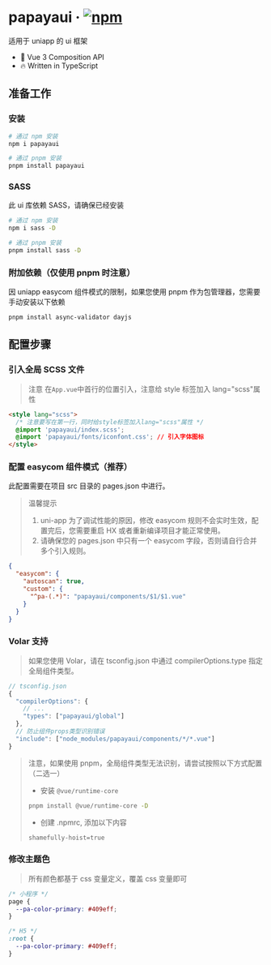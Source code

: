 # papayaui &middot; [![npm](https://img.shields.io/npm/v/papayaui.svg)](https://www.npmjs.com/package/papayaui)

适用于 uniapp 的 ui 框架

- 💪 Vue 3 Composition API
- 🔥 Written in TypeScript

## 准备工作

### 安装

```bash
# 通过 npm 安装
npm i papayaui

# 通过 pnpm 安装
pnpm install papayaui
```

### SASS

此 ui 库依赖 SASS，请确保已经安装

```bash
# 通过 npm 安装
npm i sass -D

# 通过 pnpm 安装
pnpm install sass -D
```

### 附加依赖（仅使用 pnpm 时注意）

因 uniapp easycom 组件模式的限制，如果您使用 pnpm 作为包管理器，您需要手动安装以下依赖

```bash
pnpm install async-validator dayjs
```

## 配置步骤

### 引入全局 SCSS 文件

> 注意
> 在`App.vue`中首行的位置引入，注意给 style 标签加入 lang="scss"属性

```html
<style lang="scss">
  /* 注意要写在第一行，同时给style标签加入lang="scss"属性 */
  @import 'papayaui/index.scss';
  @import 'papayaui/fonts/iconfont.css'; // 引入字体图标
</style>
```

### 配置 easycom 组件模式（推荐）

此配置需要在项目 src 目录的 pages.json 中进行。

> 温馨提示
>
> 1. uni-app 为了调试性能的原因，修改 easycom 规则不会实时生效，配置完后，您需要重启 HX 或者重新编译项目才能正常使用。
> 2. 请确保您的 pages.json 中只有一个 easycom 字段，否则请自行合并多个引入规则。

```json
{
  "easycom": {
    "autoscan": true,
    "custom": {
      "^pa-(.*)": "papayaui/components/$1/$1.vue"
    }
  }
}
```

### Volar 支持

> 如果您使用 Volar，请在 tsconfig.json 中通过 compilerOptions.type 指定全局组件类型。

```typescript
// tsconfig.json
{
  "compilerOptions": {
    // ...
    "types": ["papayaui/global"]
  },
  // 防止组件props类型识别错误
  "include": ["node_modules/papayaui/components/*/*.vue"]
}
```

> 注意，如果使用 pnpm，全局组件类型无法识别，请尝试按照以下方式配置（二选一）
>
> - 安装 `@vue/runtime-core`
> ```bash
> pnpm install @vue/runtime-core -D
> ```
> - 创建 .npmrc, 添加以下内容
> ```
> shamefully-hoist=true
> ```

### 修改主题色

> 所有颜色都基于 css 变量定义，覆盖 css 变量即可

```css
/* 小程序 */
page {
  --pa-color-primary: #409eff;
}

/* H5 */
:root {
  --pa-color-primary: #409eff;
}
```
